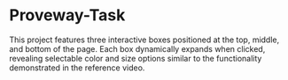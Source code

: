 # Proveway-Task
This project features three interactive boxes positioned at the top, middle, and bottom of the page. Each box dynamically expands when clicked, revealing selectable color and size options similar to the functionality demonstrated in the reference video.
